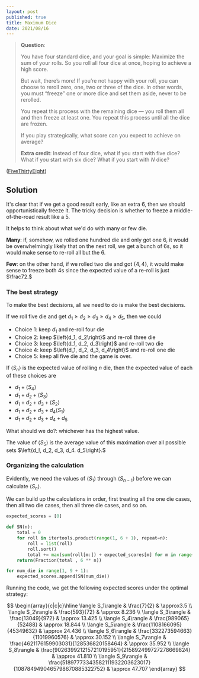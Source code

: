 ```yaml
---
layout: post
published: true
title: Maximum Dice
date: 2021/08/16
---
```


>**Question**:
>
>You have four standard dice, and your goal is simple: Maximize the sum of your rolls. So you roll all four dice at once, hoping to achieve a high score.
>
>But wait, there’s more! If you’re not happy with your roll, you can choose to reroll zero, one, two or three of the dice. In other words, you must “freeze” one or more dice and set them aside, never to be rerolled.
>
>You repeat this process with the remaining dice — you roll them all and then freeze at least one. You repeat this process until all the dice are frozen.
>
>If you play strategically, what score can you expect to achieve on average?
>
>**Extra credit**: Instead of four dice, what if you start with five dice? What if you start with six dice? What if you start with $N$ dice?

<!--more-->

([FiveThirtyEight](https://fivethirtyeight.com/features/are-you-clever-enough/))

## Solution

It's clear that if we get a good result early, like an extra $6,$ then we should opportunistically freeze it. The tricky decision is whether to freeze a middle-of-the-road result like a $5.$

It helps to think about what we'd do with many or few die. 

**Many**: if, somehow, we rolled one hundred die and only got one $6,$ it would be overwhelmingly likely that on the next roll, we get a bunch of $6$s, so it would make sense to re-roll all but the $6.$

**Few**: on the other hand, if we rolled two die and got $\{4,4\},$ it would make sense to freeze both $4$s since the expected value of a re-roll is just $\frac72.$ 

### The best strategy

To make the best decisions, all we need to do is make the best decisions. 

If we roll five die and get $d_1 \geq d_2 \geq d_3 \geq d_4 \geq d_5,$ then we could

- Choice 1: keep $d_1$ and re-roll four die
- Choice 2: keep $\left{d_1, d_2\right}$ and re-roll three die
- Choice 3: keep $\left{d_1, d_2, d_3\right}$ and re-roll two die
- Choice 4: keep $\left{d_1, d_2, d_3, d_4\right}$ and re-roll one die
- Choice 5: keep all five die and the game is over.

If $\langle S_n \rangle$ is the expected value of rolling $n$ die, then the expected value of each of these choices are

- $d_1 + \langle S_4 \rangle$
- $d_1 + d_2 + \langle S_3 \rangle$
- $d_1 + d_2 + d_3 + \langle S_2 \rangle$
- $d_1 + d_2 + d_3 + d_4 \langle S_1 \rangle$
- $d_1 + d_2 + d_3 + d_4 + d_5$

What should we do?: whichever has the highest value. 

The value of $\langle S_5\rangle$ is the average value of this maximation over all possible sets $\left{d_!, d_2, d_3, d_4. d_5\right}.$

### Organizing the calculation

Evidently, we need the values of $\langle S_1\rangle$ through $\langle S_{n-1}\rangle$ before we can calculate $\langle S_n\rangle.$

We can build up the calculations in order, first treating all the one die cases, then all two die cases, then all three die cases, and so on.

```python
expected_scores = [0]

def SN(n):
    total = 0
    for roll in itertools.product(range(1, 6 + 1), repeat=n):
        roll = list(roll)
        roll.sort()
        total += max(sum(roll[m:]) + expected_scores[m] for m in range(0, n)) 
    return(Fraction(total , 6 ** n))

for num_die in range(1, 9 + 1):
    expected_scores.append(SN(num_die))
```

Running the code, we get the following expected scores under the optimal strategy:

$$
\begin{array}{c|c|c}\hline
\langle S_1\rangle & \frac{7}{2} & \approx3.5 \\
\langle S_2\rangle & \frac{593}{72} & \approx 8.236 \\
\langle S_3\rangle & \frac{13049}{972} & \approx 13.425 \\
\langle S_4\rangle & \frac{989065}{52488} & \approx 18.844 \\
\langle S_5\rangle & \frac{1108166095}{45349632} & \approx 24.436 \\
\langle S_6\rangle & \frac{332273594663}{11019960576} & \approx 30.152 \\
\langle S_7\rangle & \frac{4621176159903031}{128536820158464} & \approx 35.952 \\
\langle S_8\rangle & \frac{9026399212157210195951}{215892499727278669824} & \approx 41.810 \\ 
\langle S_9\rangle & \frac{51897773343582111932203623017}{1087849490465798670885322752} & \approx 47.707
\end{array}
$$

<br>
